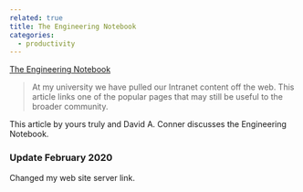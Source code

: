 ```yaml
---
related: true
title: The Engineering Notebook
categories: 
  - productivity
---
```

[The Engineering Notebook][1]

> At my university we have pulled our Intranet content off the web.
This article links one of the popular pages that may still be useful to the
broader community. 

This article by yours truly and David A. Conner discusses the Engineering
Notebook.

[1]: https://dgreenteach.org/DGreen/notebook.html

### Update February 2020

Changed my web site server link.